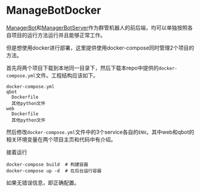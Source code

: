 # ManageBotDocker

[ManagerBot](https://github.com/SJTU-Plus/ManagerBot)和[ManagerBotServer](https://github.com/SJTU-Plus/ManagerBotServer)作为群管机器人的前后端，均可以单独按照各自项目的运行方法运行并且能够正常工作。

但是想使用docker进行部署，这里提供使用docker-compose同时管理2个项目的方法。

首先将两个项目下载到本地同一目录下，然后下载本repo中提供的`docker-compose.yml`文件。工程结构应该如下。

```
docker-compose.yml
qbot
  Dockerfile
  其他python文件
web
  Dockerfile
  其他python文件
```

然后修改`docker-compose.yml`文件中的3个service各自的`ENV`。其中web和qbot的相关环境变量在两个项目主页和代码中有介绍。

接着运行
```
docker-compose build  # 构建容器
docker-compose up -d  # 在后台运行容器
```

如果无错误信息，即正确配置。
